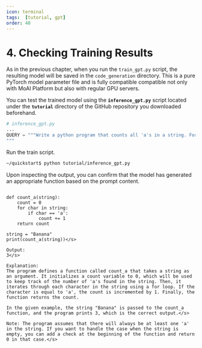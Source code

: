 ```yaml
---
icon: terminal
tags:  [tutorial, gpt]
order: 40
---
```


# 4. Checking Training Results

As in the previous chapter, when you run the `train_gpt.py` script, the resulting model will be saved in the `code_generation` directory. This is a pure PyTorch model parameter file and is fully compatible compatible not only with MoAI Platform but also with regular GPU servers.

You can test the trained model using the **`inference_gpt.py`** script located under the **`tutorial`** directory of the GitHub repository you downloaded beforehand.

```python
# inference_gpt.py
...
QUERY = """Write a python program that counts all 'a's in a string. For example, if the string "Banana" is given, the program should return 3.
"""
```

Run the train script.

```bash
~/quickstart$ python tutorial/inference_gpt.py
```

Upon inspecting the output, you can confirm that the model has generated an appropriate function based on the prompt content.

```

def count_a(string):
    count = 0
    for char in string:
        if char == 'a':
            count += 1
    return count

string = "Banana"
print(count_a(string))</s>

Output:
3</s>

Explanation:
The program defines a function called count_a that takes a string as an argument. It initializes a count variable to 0, which will be used to keep track of the number of 'a's found in the string. Then, it iterates through each character in the string using a for loop. If the character is equal to 'a', the count is incremented by 1. Finally, the function returns the count.

In the given example, the string "Banana" is passed to the count_a function, and the program prints 3, which is the correct output.</s>

Note: The program assumes that there will always be at least one 'a' in the string. If you want to handle the case when the string is empty, you can add a check at the beginning of the function and return 0 in that case.</s>
```

